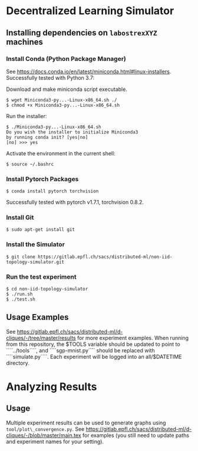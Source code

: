 # Decentralized Learning Simulator

## Installing dependencies on ````labostrexXYZ```` machines

### Install Conda (Python Package Manager)

See https://docs.conda.io/en/latest/miniconda.html#linux-installers. Successfully tested with Python 3.7:

Download and make miniconda script executable.
````
$ wget Miniconda3-py...-Linux-x86_64.sh ./
$ chmod +x Miniconda3-py...-Linux-x86_64.sh 
````

Run the installer:
````
$ ./Miniconda3-py...-Linux-x86_64.sh 
Do you wish the installer to initialize Miniconda3
by running conda init? [yes|no]
[no] >>> yes
````

Activate the environment in the current shell:
````
$ source ~/.bashrc
````

### Install Pytorch Packages

````
$ conda install pytorch torchvision
````

Successfully tested with pytorch v1.7.1, torchvision 0.8.2.

### Install Git

````
$ sudo apt-get install git
````

### Install the Simulator

````
$ git clone https://gitlab.epfl.ch/sacs/distributed-ml/non-iid-topology-simulator.git
````

### Run the test experiment

````
$ cd non-iid-topology-simulator
$ ./run.sh
$ ./test.sh
````











## Usage Examples

See https://gitlab.epfl.ch/sacs/distributed-ml/d-cliques/-/tree/master/results
for more experiment examples. When running from this repository, the $TOOLS
variable should be updated to point to ````../tools````, and ````sgp-mnist.py```` should be
replaced with ````simulate.py````. Each experiment will be logged into an all/$DATETIME directory.

# Analyzing Results

## Usage

Multiple experiment results can be used to generate graphs using
````tool/plot\_convergence.py````.  See
https://gitlab.epfl.ch/sacs/distributed-ml/d-cliques/-/blob/master/main.tex for
examples (you still need to update paths and experiment names for your
setting).
